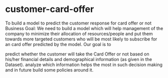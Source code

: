 # customer-card-offer
To build a model to predict the customer response for card offer or not</br>
Business Goal:
We need to build a model which will help management of the company to minimize their allocation of resources/people and put them towards more targeted customers who will be most likely to subscribe for an card offer predicted by the model.
Our goal is to

predict whether the customer will take the Card Offer or not based on his/her financial details and demographical information (as given in the Dataset).
analyze which information helps the most in such decision making and in future build some policies around it.
